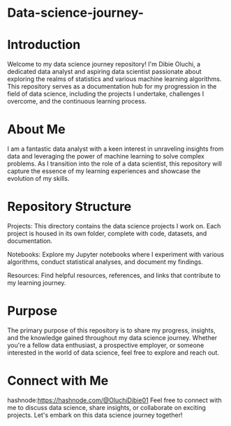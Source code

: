 # Data-science-journey-
# Introduction
Welcome to my data science journey repository! I'm Dibie Oluchi, a dedicated data analyst and aspiring data scientist passionate about exploring the realms of statistics and various machine learning algorithms. This repository serves as a documentation hub for my progression in the field of data science, including the projects I undertake, challenges I overcome, and the continuous learning process.

# About Me
I am a fantastic data analyst with a keen interest in unraveling insights from data and leveraging the power of machine learning to solve complex problems. As I transition into the role of a data scientist, this repository will capture the essence of my learning experiences and showcase the evolution of my skills.

# Repository Structure
Projects: This directory contains the data science projects I work on. Each project is housed in its own folder, complete with code, datasets, and documentation.

Notebooks: Explore my Jupyter notebooks where I experiment with various algorithms, conduct statistical analyses, and document my findings.

Resources: Find helpful resources, references, and links that contribute to my learning journey.

# Purpose
The primary purpose of this repository is to share my progress, insights, and the knowledge gained throughout my data science journey. Whether you're a fellow data enthusiast, a prospective employer, or someone interested in the world of data science, feel free to explore and reach out.

# Connect with Me
hashnode:https://hashnode.com/@OluchiDibie01
Feel free to connect with me to discuss data science, share insights, or collaborate on exciting projects. Let's embark on this data science journey together!
